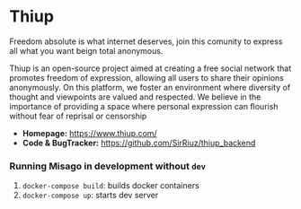 Thiup
======

Freedom absolute is what internet deserves, join this comunity to express all what you want beign total anonymous.

Thiup is an open-source project aimed at creating a free social network that promotes freedom of expression, allowing all users to share their opinions anonymously. On this platform, we foster an environment where diversity of thought and viewpoints are valued and respected. We believe in the importance of providing a space where personal expression can flourish without fear of reprisal or censorship


* **Homepage:** https://www.thiup.com/
* **Code & BugTracker:** https://github.com/SirRiuz/thiup_backend


### Running Misago in development without `dev`

1. `docker-compose build`: builds docker containers
2. `docker-compose up`: starts dev server
